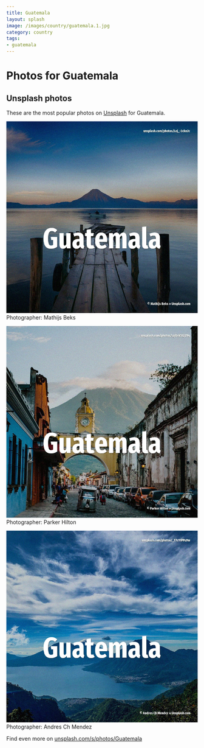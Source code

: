 ```yaml
---
title: Guatemala
layout: splash
image: /images/country/guatemala.1.jpg
category: country
tags:
- guatemala
---
```

# Photos for Guatemala
 
## Unsplash photos
These are the most popular photos on [Unsplash](https://unsplash.com) for Guatemala.
 
![Guatemala](/images/country/guatemala.1.jpg)
Photographer:  Mathijs Beks
 
![Guatemala](/images/country/guatemala.2.jpg)
Photographer:  Parker Hilton
 
![Guatemala](/images/country/guatemala.3.jpg)
Photographer:  Andres Ch Mendez
 
Find even more on [unsplash.com/s/photos/Guatemala](https://unsplash.com/s/photos/Guatemala)
 
